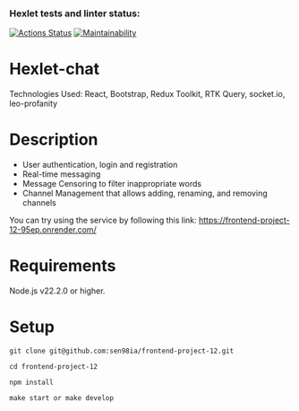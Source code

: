 ### Hexlet tests and linter status:
[![Actions Status](https://github.com/sen98ia/frontend-project-12/actions/workflows/hexlet-check.yml/badge.svg)](https://github.com/sen98ia/frontend-project-12/actions)
[![Maintainability](https://api.codeclimate.com/v1/badges/5d80e4cc86eba11057da/maintainability)](https://codeclimate.com/github/sen98ia/frontend-project-12/maintainability)

# Hexlet-chat
Technologies Used: React, Bootstrap, Redux Toolkit, RTK Query, socket.io, leo-profanity

# Description
- User authentication, login and registration
- Real-time messaging
- Message Censoring to filter inappropriate words
- Channel Management that allows adding, renaming, and removing channels

You can try using the service by following this link: https://frontend-project-12-95ep.onrender.com/

# Requirements
Node.js v22.2.0 or higher.

# Setup
```
git clone git@github.com:sen98ia/frontend-project-12.git
```
```
cd frontend-project-12
```
```
npm install
```
```
make start or make develop
```